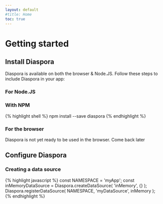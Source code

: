 ```yaml
---
layout: default
#title: Home
toc: true
---
```


# Getting started

## Install Diaspora

Diaspora is available on both the browser & Node.JS. Follow these steps to include Diaspora in your app:

### For Node.JS

<div class="tabs tabs-code">
<div class="tab" data-ref="npm">
<h3>With NPM</h3>
{% highlight shell %}
npm install --save diaspora
{% endhighlight %}
</div>

<!--<div class="tab" data-ref="yarn">
<h3>With Yarn</h3>
{% highlight shell %}
#npm install --save diaspora
{% endhighlight %}
</div> -->
</div>

### For the browser

<div class="warning">
Diaspora is not yet ready to be used in the browser. Come back later
</div>

## Configure Diaspora

### Creating a data source

{% highlight javascript %}
const NAMESPACE = 'myApp';
const inMemoryDataSource = Diaspora.createDataSource( 'inMemory', {} );
Diaspora.registerDataSource( NAMESPACE, 'myDataSource', inMemory );
{% endhighlight %}